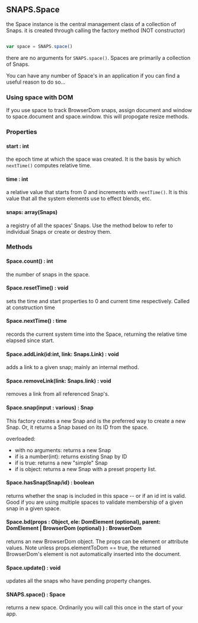 ## SNAPS.Space

the Space instance is the central management class of a collection of Snaps. it is created through calling
the factory method (NOT constructor)

``` javascript

var space = SNAPS.space()

```

there are no arguments for `SNAPS.space()`. Spaces are primarily a collection of Snaps.

You can have any number of Space's in an application if you can find a useful reason to do so...

### Using space with DOM

If you use space to track BrowserDom snaps, assign document and window to space.document and space.window.
this will propogate resize methods.

### Properties

#### start : int

the epoch time at which the space was created. It is the basis by which `nextTime()` computes relative time.

#### time : int

a relative value that starts from 0 and increments with `nextTime()`. It is this value that all the
system elements use to effect blends, etc.

#### snaps: array(Snaps)

a registry of all the spaces' Snaps. Use the method below to refer to individual Snaps or create or destroy them.

### Methods

#### Space.count() : int

the number of snaps in the space.

#### Space.resetTime() : void

sets the time and start properties to 0 and current time respectively. Called at construction time

#### Space.nextTime() : time

records the current system time into the Space, returning the relative time elapsed since start.


#### Space.addLink(id:int, link: Snaps.Link) : void

adds a link to a given snap; mainly an internal method.

#### Space.removeLink(link: Snaps.link) : void

removes a link from all referenced Snap's.

#### Space.snap(input : various) : Snap

This factory creates a new Snap and is the preferred way to create a new Snap.
Or, it returns a Snap based on its ID from the space.

overloaded:

 * with no arguments: returns a new Snap
 * if is a number(int): returns existing Snap by ID
 * if is true: returns a new "simple" Snap
 * if is object: returns a new Snap with a preset property list.

#### Space.hasSnap(Snap/id) : boolean

returns whether the snap is included in this space -- or if an id int is valid.
Good if you are using multiple spaces to validate membership of a given snap in a given space.

#### Space.bd(props : Object, ele: DomElement (optional), parent: DomElement | BrowserDom (optional) ) : BrowserDom

returns an new BrowserDom object. The props can be element or attribute values.
Note unless props.elementToDom == true, the returned BrowserDom's element is not automatically
inserted into the document.

#### Space.update() : void

updates all the snaps who have pending property changes.

#### SNAPS.space() : Space

returns a new space. Ordinarily you will call this once in the start of your app.
